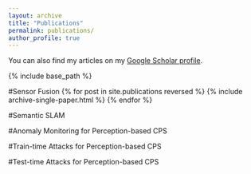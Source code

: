 ```yaml
---
layout: archive
title: "Publications"
permalink: publications/
author_profile: true
---
```


You can also find my articles on my [Google Scholar profile](https://scholar.google.com/citations?user=FfPlF8gAAAAJ).

{% include base_path %}

#Sensor Fusion
{% for post in site.publications reversed %}
  {% include archive-single-paper.html %}
{% endfor %}

#Semantic SLAM

#Anomaly Monitoring for Perception-based CPS

#Train-time Attacks for Perception-based CPS

#Test-time Attacks for Perception-based CPS
